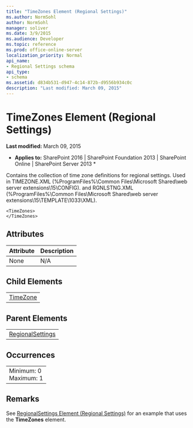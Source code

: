 ```yaml
---
title: "TimeZones Element (Regional Settings)"
ms.author: NormSohl
author: NormSohl
manager: soliver
ms.date: 3/9/2015
ms.audience: Developer
ms.topic: reference
ms.prod: office-online-server
localization_priority: Normal
api_name:
- Regional Settings schema
api_type:
- schema
ms.assetid: d834b531-d947-4c14-872b-d9556b934c0c
description: "Last modified: March 09, 2015"
---
```


# TimeZones Element (Regional Settings)

 **Last modified:** March 09, 2015 
  
 * **Applies to:** SharePoint 2016 | SharePoint Foundation 2013 | SharePoint Online | SharePoint Server 2013 * 
  
Contains the collection of time zone definitions for regional settings. Used in TIMEZONE.XML (%ProgramFiles%\Common Files\Microsoft Shared\web server extensions\15\CONFIG). and RGNLSTNG.XML (%ProgramFiles%\Common Files\Microsoft Shared\web server extensions\15\TEMPLATE\1033\XML).
  
```
<TimeZones>
</TimeZones>
```

## Attributes

|**Attribute**|**Description**|
|:-----|:-----|
|None  <br/> |N/A  <br/> |
   
## Child Elements

||
|:-----|
|[TimeZone](timezone-element-regional-settings.md)|
   
## Parent Elements

||
|:-----|
|[RegionalSettings](regionalsettings-element-regional-settings.md)|
   
## Occurrences

||
|:-----|
|Minimum: 0  <br/> Maximum: 1  <br/> |
   
## Remarks

See [RegionalSettings Element (Regional Settings)](regionalsettings-element-regional-settings.md) for an example that uses the **TimeZones** element. 
  

